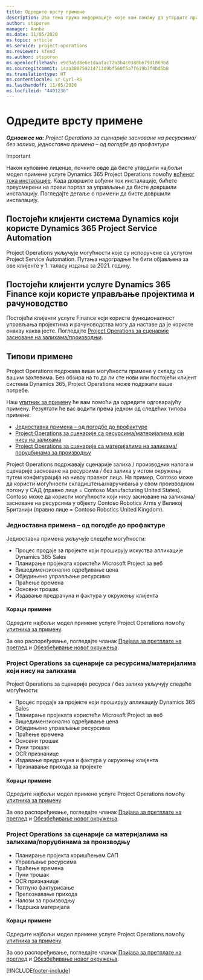 ```yaml
---
title: Одредите врсту примене
description: Ова тема пружа информације које вам помажу да утврдите правилан тип примене услуге Project Operations за ваше предузеће.
author: stsporen
manager: Annbe
ms.date: 11/05/2020
ms.topic: article
ms.service: project-operations
ms.reviewer: kfend
ms.author: stsporen
ms.openlocfilehash: e9d3a5d8e6e1daafac72a3b4c0380b679d1869bd
ms.sourcegitcommit: 14aa380759214713d9bf560f5a7f619b7f4bd5b8
ms.translationtype: HT
ms.contentlocale: sr-Cyrl-RS
ms.lasthandoff: 11/05/2020
ms.locfileid: "4401236"
---
```

# <a name="determine-your-deployment-type"></a>Одредите врсту примене

_**Односи се на:** Project Operations за сценарије засноване на ресурсима/без залиха, једноставна примена – од погодбе до профактуре_

> [!IMPORTANT]
> Након куповине лиценце, почните овде да бисте утврдили најбољи модел примене услуге Dynamics 365 Project Operations помоћу [вођеног тока инсталације](https://aka.ms/provisionprojectoperations).
> Када довршите вођени ток инсталације, бићете преусмерени на прави портал за управљање да бисте довршили инсталацију. Погледајте детаље о примени да бисте довршили инсталацију.


## <a name="existing-customers-of-dynamics-using-dynamics-365-project-service-automation"></a>Постојећи клијенти система Dynamics који користе Dynamics 365 Project Service Automation
Project Operations укључује могућности које су испоручене са услугом Project Service Automation. Путања надоградње ће бити објављена за ове клијенте у 1. таласу издања за 2021. годину.

## <a name="existing-customers-of-dynamics-365-finance-using-project-management-and-accounting"></a>Постојећи клијенти услуге Dynamics 365 Finance који користе управљање пројектима и рачуноводство 

Постојећи клијенти услуге Finance који користе функционалност управљања пројектима и рачуноводства могу да наставе да је користе онакву каква јесте. Погледајте [Project Operations за сценарије засноване на залихама/производњи](#pma).


## <a name="deployment-types"></a>Типови примене
Project Operations подржава више могућности примене у складу са вашим захтевима. Без обзира на то да ли сте нови или постојећи клијент система Dynamics 365, Project Operations може подржати ваше потребе.

Наш [упитник за примену](https://aka.ms/provisionprojectoperations) ће вам помоћи да одредите одговарајућу примену. Резултати ће вас водити према једном од следећих типова примене:

- [Једноставна примена – од погодбе до профактуре](#lite)
- [Project Operations за сценарије са ресурсима/материјалима који нису на залихама](#integrated)
- [Project Operations за сценарије са материјалима на залихама/поруџбинама за производњу](#pma)

Project Operations подржавају сценарије залиха / производних налога и сценарије засноване на ресурсима / без залиха у истом окружењу путем конфигурација на нивоу правног лица. На пример, Contoso може да користи могућности складиштења/наручивања у свом производном погону у САД (правно лице = Contoso Manufacturing United States). Contoso може да користи могућности који нису засноване на залихама/засноване на ресурсима у објекту Contoso Robotics Arms у Великој Британији (правно лице = Contoso Robotics United Kingdom).

### <a name="lite-deployment---deal-to-proforma-invoicing"></a><a  name="lite"></a>Једноставна примена – од погодбе до профактуре

Једноставна примена укључује следеће могућности:

- Процес продаје за пројекте који проширују искуства апликације Dynamics 365 Sales
- Планирање пројеката користећи Microsoft Project за веб
- Вишедимензионално одређивање цена
- Обједињено управљање ресурсима
- Праћење времена
- Основни трошак
- Издавање предрачуна и фактура у окружењу клијента 

#### <a name="deployment-steps"></a>Кораци примене
Одредите најбољи модел примене услуге Project Operations помоћу [упитника за примену](https://aka.ms/provisionprojectoperations).

За ово распоређивање, погледајте чланак [Пријава за претплате на преглед](lite-preview-subscription-sign-up.md) и [Обезбеђивање новог окружења](lite-deployment.md). 


### <a name="project-operations-for-resourcenon-stocked-scenarios"></a><a name="integrated"></a>Project Operations за сценарије са ресурсима/материјалима који нису на залихама
Project Operations за сценарије ресурса / без залиха укључују следеће могућности:
 
- Процес продаје за пројекте који проширују апликацију Dynamics 365 Sales
- Планирање пројеката користећи Microsoft Project за веб
- Вишедимензионално одређивање цена
- Обједињено управљање ресурсима
- Праћење времена
- Основни трошак
- Пуни трошак
- OCR признанице
- Издавање предрачуна и фактура у окружењу клијента 
- Признавање прихода за пројекте

#### <a name="deployment-steps"></a>Кораци примене
Одредите најбољи модел примене услуге Project Operations помоћу [упитника за примену](https://aka.ms/provisionprojectoperations).

За ово распоређивање, погледајте чланак [Пријава за претплате на преглед](resource-sign-up-preview-subscription.md) и [Обезбеђивање новог окружења](resource-provision-new-environment.md). 


### <a name="project-operations-for-stockedproduction-order-scenarios"></a><a name="pma"></a>Project Operations за сценарије са материјалима на залихама/поруџбинама за производњу

- Планирање пројекта коришћењем САП
- Управљање ресурсима
- Праћење времена
- Пуни трошак
- OCR признанице
- Потпуно фактурисање
- Препознавање прихода
- Налози за производњу
- Подршка материјала

#### <a name="deployment-steps"></a>Кораци примене
Одредите најбољи модел примене услуге Project Operations помоћу [упитника за примену](https://aka.ms/provisionprojectoperations).

За ово распоређивање, погледајте чланак [Пријава за претплате на преглед](https://docs.microsoft.com/dynamics365/fin-ops-core/dev-itpro/dev-tools/sign-up-preview-subscription?toc=/dynamics365/finance/toc.json) и [Обезбеђивање новог окружења](https://docs.microsoft.com/dynamics365/fin-ops-core/dev-itpro/deployment/deploy-demo-environment?toc=/dynamics365/finance/toc.json). 



[!INCLUDE[footer-include](../includes/footer-banner.md)]